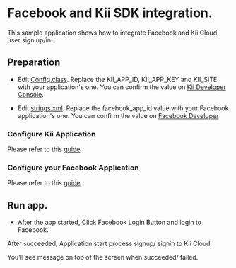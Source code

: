 # Facebook and Kii SDK integration.

This sample application shows how to integrate Facebook and Kii Cloud user sign up/in.

## Preparation

- Edit [Config.class](app/src/main/java/com/pgtest/example/kii/fb_integration/Constants.java). Replace the KII\_APP\_ID, KII\_APP\_KEY and KII\_SITE with your application's one. You can confirm the value on [Kii Developer Console](https://developer.kii.com).

- Edit [strings.xml](app/src/main/res/values/strings.xml).
Replace the facebook\_app\_id value with your Facebook application's one.
You can confirm the value on [Facebook Developer](https://developers.facebook.com)

### Configure Kii Application
Please refer to this [guide](http://docs.kii.com/en/guides/android/managing-users/social-network-integration/facebook/#configuring-facebook-integration).

### Configure your Facebook Application
Please refer to this [guide](https://developers.facebook.com/docs/android/getting-started/).

## Run app.
- After the app started, Click Facebook Login Button and login to Facebook.

After succeeded, Application start process signup/ signin to Kii Cloud.

You'll see message on top of the screen when succeeded/ failed.

